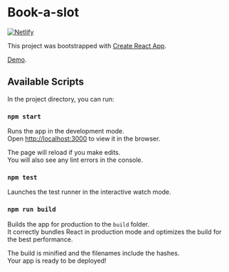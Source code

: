 # Book-a-slot

[![Netlify](https://www.netlify.com/img/global/badges/netlify-color-bg.svg)](https://5achinjani-book-a-slot.netlify.com/)

This project was bootstrapped with [Create React App](https://github.com/facebookincubator/create-react-app).

[Demo](https://5achinjani-book-a-slot.netlify.com/).

## Available Scripts

In the project directory, you can run:

### `npm start`

Runs the app in the development mode.<br>
Open [http://localhost:3000](http://localhost:3000) to view it in the browser.

The page will reload if you make edits.<br>
You will also see any lint errors in the console.

### `npm test`

Launches the test runner in the interactive watch mode.<br>

### `npm run build`

Builds the app for production to the `build` folder.<br>
It correctly bundles React in production mode and optimizes the build for the best performance.

The build is minified and the filenames include the hashes.<br>
Your app is ready to be deployed!
